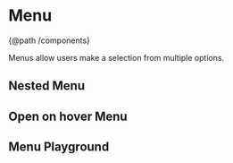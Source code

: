 # Menu
{@path /components}

Menus allow users make a selection from multiple options.

<demo-view path="docs/components/menu-demo/menu-demo-01">
  <aui-menu-demo-01></aui-menu-demo-01>
</demo-view>

## Nested Menu

<demo-view path="docs/components/menu-demo/nested-menu">
  <aui-nested-menu></aui-nested-menu>
</demo-view>

## Open on hover Menu

<demo-view path="docs/components/menu-demo/open-on-hover-menu">
  <aui-open-on-hover-menu></aui-open-on-hover-menu>
</demo-view>

## Menu Playground

<demo-view path="docs/components/menu-demo/menu-playground">
  <aui-menu-playground></aui-menu-playground>
</demo-view>
